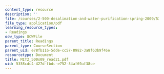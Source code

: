 ```yaml
---
content_type: resource
description: ''
file: /courses/2-500-desalination-and-water-purification-spring-2009/5358cdc4427dfbdce75254af69af38ce_MIT2_500s09_read21.pdf
file_type: application/pdf
learning_resource_types:
- Readings
ocw_type: OCWFile
parent_title: Readings
parent_type: CourseSection
parent_uid: e78fb116-5dde-cc57-8982-3a8f63b9f46e
resourcetype: Document
title: MIT2_500s09_read21.pdf
uid: 5358cdc4-427d-fbdc-e752-54af69af38ce
---
```

